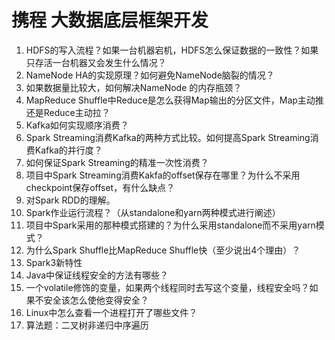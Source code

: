 # 携程 大数据底层框架开发

1. HDFS的写入流程？如果一台机器宕机，HDFS怎么保证数据的一致性？如果只存活一台机器又会发生什么情况？
2. NameNode HA的实现原理？如何避免NameNode脑裂的情况？
3. 如果数据量比较大，如何解决NameNode 的内存瓶颈？
4. MapReduce Shuffle中Reduce是怎么获得Map输出的分区文件，Map主动推还是Reduce主动拉？
5. Kafka如何实现顺序消费？
6. Spark Streaming消费Kafka的两种方式比较。如何提高Spark Streaming消费Kafka的并行度？
7. 如何保证Spark Streaming的精准一次性消费？
8. 项目中Spark Streaming消费Kakfa的offset保存在哪里？为什么不采用checkpoint保存offset，有什么缺点？
9. 对Spark RDD的理解。
10. Spark作业运行流程？（从standalone和yarn两种模式进行阐述）
11. 项目中Spark采用的那种模式搭建的？为什么采用standalone而不采用yarn模式？
12. 为什么Spark Shuffle比MapReduce Shuffle快（至少说出4个理由）？
13. Spark3新特性
14. Java中保证线程安全的方法有哪些？
15. 一个volatile修饰的变量，如果两个线程同时去写这个变量，线程安全吗？如果不安全该怎么使他变得安全？
16. Linux中怎么查看一个进程打开了哪些文件？
17. 算法题：二叉树非递归中序遍历
